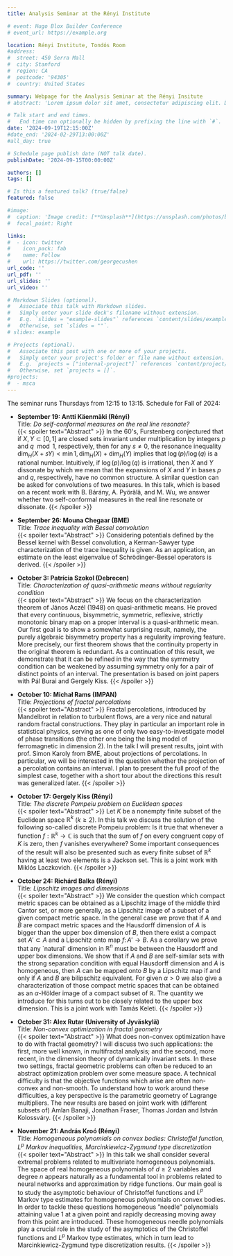 ```yaml
---
title: Analysis Seminar at the Rényi Institute

# event: Hugo Blox Builder Conference
# event_url: https://example.org

location: Rényi Institute, Tondós Room
#address:
#  street: 450 Serra Mall
#  city: Stanford
#  region: CA
#  postcode: '94305'
#  country: United States

summary: Webpage for the Analysis Seminar at the Rényi Insitute 
# abstract: 'Lorem ipsum dolor sit amet, consectetur adipiscing elit. Duis posuere tellusac convallis placerat. Proin tincidunt magna sed ex sollicitudin condimentum. Sed ac faucibus dolor, scelerisque sollicitudin nisi. Cras purus urna, suscipit quis sapien eu, pulvinar tempor diam.'

# Talk start and end times.
#   End time can optionally be hidden by prefixing the line with `#`.
date: '2024-09-19T12:15:00Z'
#date_end: '2024-02-29T13:00:00Z'
#all_day: true

# Schedule page publish date (NOT talk date).
publishDate: '2024-09-15T00:00:00Z'

authors: []
tags: []

# Is this a featured talk? (true/false)
featured: false

#image:
#  caption: 'Image credit: [**Unsplash**](https://unsplash.com/photos/bzdhc5b3Bxs)'
#  focal_point: Right

links:
#  - icon: twitter
#    icon_pack: fab
#    name: Follow
#    url: https://twitter.com/georgecushen
url_code: ''
url_pdf: ''
url_slides: ''
url_video: ''

# Markdown Slides (optional).
#   Associate this talk with Markdown slides.
#   Simply enter your slide deck's filename without extension.
#   E.g. `slides = "example-slides"` references `content/slides/example-slides.md`.
#   Otherwise, set `slides = ""`.
# slides: example

# Projects (optional).
#   Associate this post with one or more of your projects.
#   Simply enter your project's folder or file name without extension.
#   E.g. `projects = ["internal-project"]` references `content/project/deep-learning/index.md`.
#   Otherwise, set `projects = []`.
#projects:
#  - msca
---
```


The seminar runs Thursdays from 12:15 to 13:15.
Schedule for Fall of 2024:

- **September 19: Antti Käenmäki (Rényi)**   
Title: *Do self-conformal measures on the real line resonate?*   
{{< spoiler text="Abstract" >}}
In the 60's, Furstenberg conjectured that if $X,Y \subset [0,1]$ are closed sets invariant under multiplication by integers $p$ and $q \mod 1$, respectively, then for any $s \ne 0$, the resonance inequality
  $\dim_H(X+sY) < \min{ 1,\dim_H(X) + \dim_H(Y) }$
implies that $\log(p)/\log(q)$ is a rational number. Intuitively, if $\log(p)/\log(q)$ is irrational, then $X$ and $Y$ dissonate by which we mean that the expansions of $X$ and $Y$ in bases $p$ and $q$, respectively, have no common structure. A similar question can be asked for convolutions of two measures. In this talk, which is based on a recent work with B. Bárány, A. Pyörälä, and M. Wu, we answer whether two self-conformal measures in the real line resonate or dissonate.
{{< /spoiler >}}

- **September 26: Mouna Chegaar (BME)**   
Title: *Trace inequality with Bessel convolution*   
{{< spoiler text="Abstract" >}}
Considering potentials defined by the Bessel kernel with Bessel convolution, a Kerman-Sawyer type characterization of the trace inequality is given. As an application, an estimate on the least eigenvalue of Schrödinger-Bessel operators is derived.
{{< /spoiler >}}

- **October 3: Patrícia Szokol (Debrecen)**   
Title: *Characterization of quasi-arithmetic means without regularity condition*   
{{< spoiler text="Abstract" >}}
We focus on the characterization theorem of János Aczél (1948) on quasi-arithmetic means. He proved that every continuous, bisymmetric, symmetric, reflexive, strictly monotonic binary map on a proper interval is a quasi-arithmetic mean.
Our first goal is to show a somewhat surprising result, namely, the purely algebraic bisymmetry property has a regularity improving feature. More precisely, our first theorem shows that the continuity property in the original theorem is redundant. 
As a continuation of this result, we demonstrate that it can be refined in the way that the symmetry condition can be weakened by assuming symmetry only for a pair of distinct points of an interval.
The presentation is based on joint papers with Pál Burai and Gergely Kiss.
{{< /spoiler >}}

- **October 10: Michał Rams (IMPAN)**   
Title: *Projections of fractal percolations*   
{{< spoiler text="Abstract" >}}
Fractal percolations, introduced by Mandelbrot in relation to turbulent flows, are a very nice and natural random fractal constructions. They play in particular an important role in statistical physics, serving as one of only two easy-to-investigate model of phase transitions (the other one being the Ising model of ferromagnetic in dimension 2).
In the talk I will present results, joint with prof. Simon Karoly from BME, about projections of percolations. In particular, we will be interested in the question whether the projection of a percolation contains an interval. I plan to present the full proof of the simplest case, together with a short tour about the directions this result was generalized later.
{{< /spoiler >}}
- **October 17: Gergely Kiss (Rényi)**   
Title: *The discrete Pompeiu problem on Euclidean spaces*   
{{< spoiler text="Abstract" >}}
Let $K$ be a nonempty finite subset of the Euclidean space $\mathbb{R}^k$ ($k\geq 2$). In this talk we discuss the solution of the following so-called discrete Pompeiu problem: Is it true that whenever a function $f : \mathbb{R}^k \to \mathbb{C}$ is such that the sum of $f$ on every congruent copy of $K$ is zero, then $f$ vanishes everywhere? Some important consequences of the result will also be presented such as every finite subset of $\mathbb{R}^k$ having at least two elements is a Jackson set.
This is a joint work with Miklós Laczkovich.
{{< /spoiler >}}
- **October 24: Richárd Balka (Rényi)**   
Title: *Lipschitz images and dimensions*   
{{< spoiler text="Abstract" >}}
We consider the question which compact metric spaces can be obtained as a Lipschitz image of the middle third Cantor set, or more generally, as a Lipschitz image of a subset of a given compact metric space. 
In the general case we prove that if $A$ and $B$ are compact metric spaces and the Hausdorff dimension of $A$ is bigger than the upper box dimension of $B$, then there exist a compact set $A'\subset A$ and a Lipschitz onto map $f\colon A'\to B$. 
As a corollary we prove that any `natural' dimension in $\mathbb{R}^n$ must be between the Hausdorff and upper box dimensions.
We show that if $A$ and $B$ are self-similar sets with the strong separation condition with equal Hausdorff dimension and $A$ is homogeneous, then $A$ can be mapped onto $B$ by a Lipschitz map if and only if $A$ and $B$ are bilipschitz equivalent. 
For given $\alpha>0$ we also give a characterization of those compact metric spaces that can be obtained as an $\alpha$-Hölder image of a compact subset of $\mathbb{R}$. The quantity we introduce for this turns out to be closely related to the upper box dimension.
This is a joint work with Tamás Keleti. 
{{< /spoiler >}}
- **October 31: Alex Rutar (University of Jyväskylä)**   
Title: *Non-convex optimization in fractal geometry*   
{{< spoiler text="Abstract" >}}
What does non-convex optimization have to do with fractal geometry? I will discuss two such applications: the first, more well known, in multifractal analysis; and the second, more recent, in the dimension theory of dynamically invariant sets. In these two settings, fractal geometric problems can often be reduced to an abstract optimization problem over some measure space. A technical difficulty is that the objective functions which arise are often non-convex and non-smooth. To understand how to work around these difficulties, a key perspective is the parametric geometry of Lagrange multipliers. The new results are based on joint work with (different subsets of) Amlan Banaji, Jonathan Fraser, Thomas Jordan and István Kolossváry.
{{< /spoiler >}}
- **November 21: András Kroó (Rényi)**   
Title: *Homogeneous polynomials on convex bodies: Christoffel function, $L^p$ Markov inequalities, Marcinkiewicz-Zygmund type discretization*   
{{< spoiler text="Abstract" >}}
In this talk we shall consider several extremal problems related to multivariate homogeneous polynomials. The space of real homogeneous polynomials of $d\geq 2$ variables and degree $n$ appears naturally as a fundamental tool in problems related to neural networks and approximation by ridge functions. Our main goal is to study the asymptotic behaviour of Christoffel functions and $L^p$ Markov type estimates for homogeneous polynomials on convex bodies. In order to tackle these questions homogeneous ”needle” polynomials attaining value $1$ at a given point and rapidly decreasing moving away from this point are introduced. These homogeneous needle polynomials play a crucial role in the study of the asymptotics of the Christoffel functions and $L^p$ Markov type estimates, which in turn lead to Marcinkiewicz-Zygmund type discretization results.
{{< /spoiler >}}
